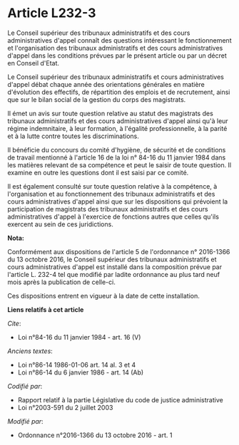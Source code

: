 # Article L232-3

Le Conseil supérieur des tribunaux administratifs et des cours administratives d'appel connaît des questions intéressant le
fonctionnement et l'organisation des tribunaux administratifs et des cours administratives d'appel dans les conditions
prévues par le présent article ou par un décret en Conseil d'Etat. 

Le Conseil supérieur des tribunaux administratifs et cours administratives d'appel débat chaque année des orientations
générales en matière d'évolution des effectifs, de répartition des emplois et de recrutement, ainsi que sur le bilan social
de la gestion du corps des magistrats. 

Il émet un avis sur toute question relative au statut des magistrats des tribunaux administratifs et des cours
administratives d'appel ainsi qu'à leur régime indemnitaire, à leur formation, à l'égalité professionnelle, à la parité et à
la lutte contre toutes les discriminations. 

Il bénéficie du concours du comité d'hygiène, de sécurité et de conditions de travail mentionné à l'article 16 de la loi n°
84-16 du 11 janvier 1984 dans les matières relevant de sa compétence et peut le saisir de toute question. Il examine en outre
les questions dont il est saisi par ce comité. 

Il est également consulté sur toute question relative à la compétence, à l'organisation et au fonctionnement des tribunaux
administratifs et des cours administratives d'appel ainsi que sur les dispositions qui prévoient la participation de
magistrats des tribunaux administratifs et des cours administratives d'appel à l'exercice de fonctions autres que celles
qu'ils exercent au sein de ces juridictions.

**Nota:**

Conformément aux dispositions de l'article 5 de l'ordonnance n° 2016-1366 du 13 octobre 2016, le Conseil supérieur des
tribunaux administratifs et cours administratives d'appel est installé dans la composition prévue par l'article L. 232-4 tel
que modifié par ladite ordonnance au plus tard neuf mois après la publication de celle-ci. 

Ces dispositions entrent en vigueur à la date de cette installation.

**Liens relatifs à cet article**

_Cite_:

  - Loi n°84-16 du 11 janvier 1984 - art. 16 (V)

_Anciens textes_:

  - Loi n°86-14 1986-01-06 art. 14 al. 3 et 4
  - Loi n°86-14 du 6 janvier 1986 - art. 14 (Ab)

_Codifié par_:

  - Rapport relatif à la partie Législative du code de justice administrative
  - Loi n°2003-591 du 2 juillet 2003

_Modifié par_:

  - Ordonnance n°2016-1366 du 13 octobre 2016 - art. 1
